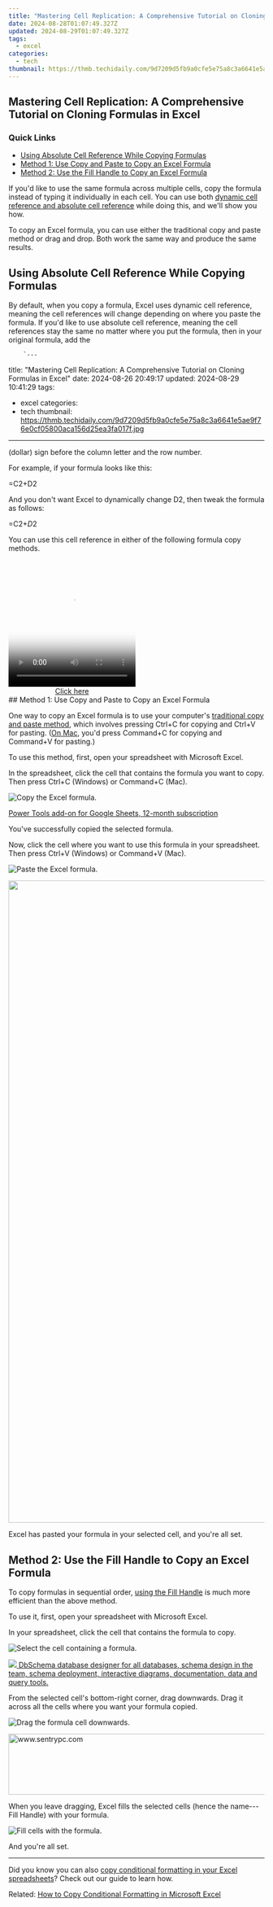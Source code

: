 ```yaml
---
title: "Mastering Cell Replication: A Comprehensive Tutorial on Cloning Formulas in Excel"
date: 2024-08-28T01:07:49.327Z
updated: 2024-08-29T01:07:49.327Z
tags:
  - excel
categories:
  - tech
thumbnail: https://thmb.techidaily.com/9d7209d5fb9a0cfe5e75a8c3a6641e5ae9f76e0cf05800aca156d25ea3fa017f.jpg
---
```


## Mastering Cell Replication: A Comprehensive Tutorial on Cloning Formulas in Excel

### Quick Links

* [Using Absolute Cell Reference While Copying Formulas](https://win11.techidaily.com/transform-videos-on-windows-discover-these-8-outstanding-apps/)
* [Method 1: Use Copy and Paste to Copy an Excel Formula](https://techidaily.com/turn-off-screen-lock-honor-v-purse-by-drfone-android-unlock-android-unlock/)
* [Method 2: Use the Fill Handle to Copy an Excel Formula](https://fake-location.techidaily.com/how-to-fix-life360-shows-wrong-location-on-realme-gt-neo-5-drfone-by-drfone-virtual-android/)

 If you'd like to use the same formula across multiple cells, copy the formula instead of typing it individually in each cell. You can use both [dynamic cell reference and absolute cell reference](https://some-guidance.techidaily.com/the-ultimate-step-by-step-guide-to-kinemasters-green-screen-mastery-for-2024/) while doing this, and we'll show you how.

 To copy an Excel formula, you can use either the traditional copy and paste method or drag and drop. Both work the same way and produce the same results.

##  Using Absolute Cell Reference While Copying Formulas

 By default, when you copy a formula, Excel uses dynamic cell reference, meaning the cell references will change depending on where you paste the formula. If you'd like to use absolute cell reference, meaning the cell references stay the same no matter where you put the formula, then in your original formula, add the 

        `---
title: "Mastering Cell Replication: A Comprehensive Tutorial on Cloning Formulas in Excel"
date: 2024-08-26 20:49:17
updated: 2024-08-29 10:41:29
tags:
  - excel
categories:
  - tech
thumbnail: https://thmb.techidaily.com/9d7209d5fb9a0cfe5e75a8c3a6641e5ae9f76e0cf05800aca156d25ea3fa017f.jpg
---


    
 (dollar) sign before the column letter and the row number.

 For example, if your formula looks like this:

=C2+D2

 And you don't want Excel to dynamically change D2, then tweak the formula as follows:

=C2+$D$2

 You can use this cell reference in either of the following formula copy methods.

<!-- affiliate ads begin -->
<span id="1997795">
					<video width="250" height="250" style="cursor:pointer"
           poster="//a.impactradius-go.com/display-clicktoplayimage/1997795.jpeg"
           onclick="if(!this.playClicked){this.play();this.setAttribute('controls',true);this.playClicked=true;}">
	   <source src="//a.impactradius-go.com/display-ad/23621-1997795">
	   <img src="//a.impactradius-go.com/display-clicktoplayimage/1997795.jpeg" style="border: none; height: 100%; width: 100%; object-fit: contain">
	</video>
	<div style="width:250px;text-align:center"><a href="javascript:window.open(decodeURIComponent('https%3A%2F%2Fproteahair.pxf.io%2Fc%2F5597632%2F1997795%2F23621'), '_blank');void(0);">Click here</a></div>
</span>
<img height="0" width="0" src="https://imp.pxf.io/i/5597632/1997795/23621" style="position:absolute;visibility:hidden;" border="0" />
<!-- affiliate ads end -->
##  Method 1: Use Copy and Paste to Copy an Excel Formula

 One way to copy an Excel formula is to use your computer's [traditional copy and paste method](https://twitter-videos.techidaily.com/new-in-2024-gain-twitter-gifs-for-pc-download-made-simple/), which involves pressing Ctrl+C for copying and Ctrl+V for pasting. ([On Mac](https://change-location.techidaily.com/guide-how-to-unbrick-a-bricked-itel-s23plus-phone-drfone-by-drfone-fix-android-problems-fix-android-problems/), you'd press Command+C for copying and Command+V for pasting.)

 To use this method, first, open your spreadsheet with Microsoft Excel.

 In the spreadsheet, click the cell that contains the formula you want to copy. Then press Ctrl+C (Windows) or Command+C (Mac).

![Copy the Excel formula.](https://static1.howtogeekimages.com/wordpress/wp-content/uploads/2022/06/1-copy-excel-formula.png) 

<!-- affiliate ads begin -->
<a href="https://secure.2checkout.com/order/checkout.php?PRODS=4721564&QTY=1&AFFILIATE=108875&CART=1">Power Tools add-on for Google Sheets, 12-month subscription</a>
<!-- affiliate ads end -->
 You've successfully copied the selected formula.

 Now, click the cell where you want to use this formula in your spreadsheet. Then press Ctrl+V (Windows) or Command+V (Mac).

![Paste the Excel formula.](https://static1.howtogeekimages.com/wordpress/wp-content/uploads/2022/06/2-paste-excel-formula.png) 

<!-- affiliate ads begin -->
<a href="https://twopages.pxf.io/c/5597632/1873313/18544" target="_top" id="1873313"><img src="//a.impactradius-go.com/display-ad/18544-1873313" border="0" alt="" width="1080" height="1263"/></a><img height="0" width="0" src="https://imp.pxf.io/i/5597632/1873313/18544" style="position:absolute;visibility:hidden;" border="0" />
<!-- affiliate ads end -->
 Excel has pasted your formula in your selected cell, and you're all set.

<!-- affiliate ads begin -->

<!-- affiliate ads end -->
##  Method 2: Use the Fill Handle to Copy an Excel Formula

 To copy formulas in sequential order, [using the Fill Handle](https://visual-screen-recording.techidaily.com/new-in-2024-top-5-best-hdmi-21-gaming-monitors-ps5-compatible/) is much more efficient than the above method.

 To use it, first, open your spreadsheet with Microsoft Excel.

 In your spreadsheet, click the cell that contains the formula to copy.

![Select the cell containing a formula.](https://static1.howtogeekimages.com/wordpress/wp-content/uploads/2022/06/3-select-formula-cell.png) 

<!-- affiliate ads begin -->
<a href="https://shop.dbschema.com/order/checkout.php?PRODS=19867419&QTY=1&AFFILIATE=108875&CART=1"> <img src="https://secure.avangate.com/images/merchant/176b22bab4e94a28619ca2433b2ef241/products/1_icon256.png" border="0">
DbSchema database designer for all databases, schema design in the team, schema deployment, interactive diagrams, documentation, data and query tools. </a>
<!-- affiliate ads end -->
 From the selected cell's bottom-right corner, drag downwards. Drag it across all the cells where you want your formula copied.

![Drag the formula cell downwards.](https://static1.howtogeekimages.com/wordpress/wp-content/uploads/2022/06/4-drag-down-formula-cell.png) 

<!-- affiliate ads begin -->
<a href="https://sentrypc.7eer.net/c/5597632/398457/3022" target="_top" id="398457"><img src="//a.impactradius-go.com/display-ad/3022-398457" border="0" alt="www.sentrypc.com" width="980" height="120"/></a><img height="0" width="0" src="https://sentrypc.7eer.net/i/5597632/398457/3022" style="position:absolute;visibility:hidden;" border="0" />
<!-- affiliate ads end -->
 When you leave dragging, Excel fills the selected cells (hence the name---Fill Handle) with your formula.

![Fill cells with the formula.](https://static1.howtogeekimages.com/wordpress/wp-content/uploads/2022/06/5-fill-excel-formula.png) 

 And you're all set.

---

 Did you know you can also [copy conditional formatting in your Excel spreadsheets](https://android-location-track.techidaily.com/top-9-asus-rog-phone-7-monitoring-apps-for-parental-controls-drfone-by-drfone-virtual-android/)? Check out our guide to learn how.

Related: [How to Copy Conditional Formatting in Microsoft Excel](https://android-location-track.techidaily.com/top-9-asus-rog-phone-7-monitoring-apps-for-parental-controls-drfone-by-drfone-virtual-android/)

<ins class="adsbygoogle"
     style="display:block"
     data-ad-format="autorelaxed"
     data-ad-client="ca-pub-7571918770474297"
     data-ad-slot="1223367746"></ins>



<ins class="adsbygoogle"
     style="display:block"
     data-ad-client="ca-pub-7571918770474297"
     data-ad-slot="8358498916"
     data-ad-format="auto"
     data-full-width-responsive="true"></ins>


